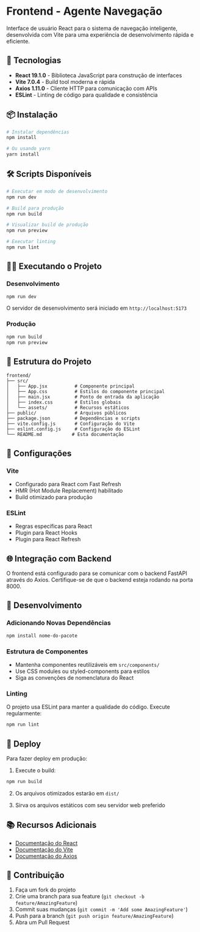 # Frontend - Agente Navegação

Interface de usuário React para o sistema de navegação inteligente, desenvolvida com Vite para uma experiência de desenvolvimento rápida e eficiente.

## 🚀 Tecnologias

- **React 19.1.0** - Biblioteca JavaScript para construção de interfaces
- **Vite 7.0.4** - Build tool moderna e rápida
- **Axios 1.11.0** - Cliente HTTP para comunicação com APIs
- **ESLint** - Linting de código para qualidade e consistência

## 📦 Instalação

```bash
# Instalar dependências
npm install

# Ou usando yarn
yarn install
```

## 🛠️ Scripts Disponíveis

```bash
# Executar em modo de desenvolvimento
npm run dev

# Build para produção
npm run build

# Visualizar build de produção
npm run preview

# Executar linting
npm run lint
```

## 🏃‍♂️ Executando o Projeto

### Desenvolvimento
```bash
npm run dev
```
O servidor de desenvolvimento será iniciado em `http://localhost:5173`

### Produção
```bash
npm run build
npm run preview
```

## 📁 Estrutura do Projeto

```
frontend/
├── src/
│   ├── App.jsx          # Componente principal
│   ├── App.css          # Estilos do componente principal
│   ├── main.jsx         # Ponto de entrada da aplicação
│   ├── index.css        # Estilos globais
│   └── assets/          # Recursos estáticos
├── public/              # Arquivos públicos
├── package.json         # Dependências e scripts
├── vite.config.js       # Configuração do Vite
├── eslint.config.js     # Configuração do ESLint
└── README.md           # Esta documentação
```

## 🔧 Configurações

### Vite
- Configurado para React com Fast Refresh
- HMR (Hot Module Replacement) habilitado
- Build otimizado para produção

### ESLint
- Regras específicas para React
- Plugin para React Hooks
- Plugin para React Refresh

## 🌐 Integração com Backend

O frontend está configurado para se comunicar com o backend FastAPI através do Axios. Certifique-se de que o backend esteja rodando na porta 8000.

## 📝 Desenvolvimento

### Adicionando Novas Dependências
```bash
npm install nome-do-pacote
```

### Estrutura de Componentes
- Mantenha componentes reutilizáveis em `src/components/`
- Use CSS modules ou styled-components para estilos
- Siga as convenções de nomenclatura do React

### Linting
O projeto usa ESLint para manter a qualidade do código. Execute regularmente:
```bash
npm run lint
```

## 🚀 Deploy

Para fazer deploy em produção:

1. Execute o build:
```bash
npm run build
```

2. Os arquivos otimizados estarão em `dist/`

3. Sirva os arquivos estáticos com seu servidor web preferido

## 📚 Recursos Adicionais

- [Documentação do React](https://react.dev/)
- [Documentação do Vite](https://vitejs.dev/)
- [Documentação do Axios](https://axios-http.com/)

## 🤝 Contribuição

1. Faça um fork do projeto
2. Crie uma branch para sua feature (`git checkout -b feature/AmazingFeature`)
3. Commit suas mudanças (`git commit -m 'Add some AmazingFeature'`)
4. Push para a branch (`git push origin feature/AmazingFeature`)
5. Abra um Pull Request
